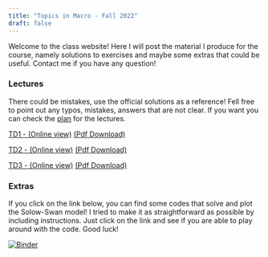 ```yaml
---
title: "Topics in Macro - Fall 2022"
draft: false
---
```


Welcome to the class website! Here I will post the material I produce for the course, namely solutions to exercises and maybe some extras that could be useful. Contact me if you have any question!


### Lectures

There could be mistakes, use the official solutions as a reference! Fell free to point out any typos, mistakes, answers that are not clear. If you want you can check the [plan](https://drive.google.com/file/d/1uzwyoeME5_vJwNKxlbkXk3x5iij3ICOI/view?usp=sharing) for the lectures.

[TD1 - (Online view)](https://enricomattia.github.io/TDs/TD1.html) [(Pdf Download)](https://drive.google.com/file/d/1PX_IWlARsWwLeQpC5L6Gp6R4LquJHs-9/view?usp=sharing)

[TD2 - (Online view)](https://enricomattia.github.io/TDs/TD2.html) [(Pdf Download)](https://drive.google.com/file/d/1-GBxNWOLx_mruENbpD6uu6PQ6figfa-G/view?usp=sharing)

[TD3 - (Online view)](https://enricomattia.github.io/TDs/TD3.html) [(Pdf Download)](https://drive.google.com/file/d/1qnVCYnU4JLgzvRCK0sT9-C7g9DqoAhW0/view?usp=sharing)

<!-- [TD4 - (Online view)](https://enricomattia.github.io/TDs/TD4.html) [(Pdf Download)](https://drive.google.com/file/d/12fUC9pHw9REIkOBJdka6DqoKBZ38Sjlo/view?usp=sharing) -->

<!-- [TD5 - (Online view)](https://enricomattia.github.io/TDs/TD5.html) [(Pdf Download)](https://drive.google.com/file/d/1E2Nse5W2-wEB_zMGsb-H8IbMClY6wpWT/view?usp=sharing) -->

<!-- [TD6 - (Online view)](https://enricomattia.github.io/TDs/TD6.html) [(Pdf Download)](https://drive.google.com/file/d/1lwVx22M_MrUH3IMgBUZVGScUEo9sdB03/view?usp=sharing) -->

<!-- [TD7 - (Online view)](https://enricomattia.github.io/TDs/TD7.html) [(Pdf Download)](https://drive.google.com/file/d/15PQcuFpSTgNxnaf3Ss1d-pMY2j1KzG1G/view?usp=sharing) -->

<!-- [TD8 - (Online view)](https://enricomattia.github.io/TDs/TD8.html) [(Pdf Download)](https://drive.google.com/file/d/1ac8aE9gc4fEgxinmhFM94PNgvg7AIiR-/view?usp=sharing) -->

<!-- [TD9 - (Online view)](https://enricomattia.github.io/TDs/TD9.html) [(Pdf Download)](https://drive.google.com/file/d/1aEmIXvm14fgQm1RUhkTpj0UuGjGOLilh/view?usp=sharing) -->

<!-- [TD10 - (Online view)](https://enricomattia.github.io/TDs/TD10.html) [(Pdf Download)](https://drive.google.com/file/d/1wg9_fN_dhlrpOKmFefObJSoG8cpOK3xs/view?usp=sharing) -->

<!--[Ex 4 - TD 4 - (Online view)](https://enricomattia.github.io/TDs/Ex4.html) [(Pdf Download)](https://drive.google.com/file/d/1k1z-DoNZ1OsmwrVrfeY09kBye75mAb2r/view?usp=sharing) -->

### Extras

If you click on the link below, you can find some codes that solve and plot the Solow-Swan model! I tried to make it as straightforward as possible by including instructions. Just click on the link and see if you are able to play around with the code. Good luck!

[![Binder](https://mybinder.org/badge_logo.svg)](https://mybinder.org/v2/gh/Enricomattia/TopicsInMacro1TD/HEAD?filepath=solow-swan.ipynb)

<!-- Here you can find the solutions to the 2020 and 2019 midterm. However, I strongly suggest you to focus on the class and TD material before attempting it! -->

<!-- [Midterm 2020](https://drive.google.com/file/d/1VppGSs9ZSFqEMvSc339n2Ogz0L8Dc9bz/view?usp=sharing) -->

<!-- [Baby boom](https://drive.google.com/file/d/1rHf8e_8WRqNfS-1QuBd-d1_GCsmbRszR/view?usp=sharing) -->





